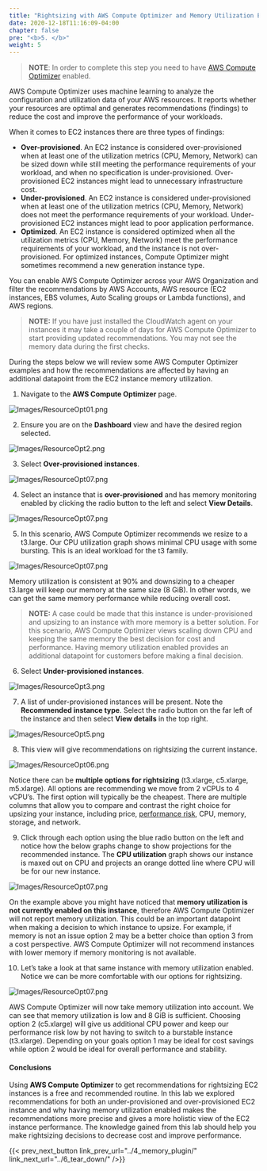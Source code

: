 ```yaml
---
title: "Rightsizing with AWS Compute Optimizer and Memory Utilization Enabled"
date: 2020-12-18T11:16:09-04:00
chapter: false
pre: "<b>5. </b>"
weight: 5
---
```


> **NOTE**: In order to complete this step you need to have [AWS Compute Optimizer](https://aws.amazon.com/compute-optimizer/getting-started/) enabled.

AWS Compute Optimizer uses machine learning to analyze the configuration and utilization data of your AWS resources. It reports whether your resources are optimal and generates recommendations (findings) to reduce the cost and improve the performance of your workloads.

When it comes to EC2 instances there are three types of findings:

- **Over-provisioned**. An EC2 instance is considered over-provisioned when at least one of the utilization metrics (CPU, Memory, Network) can be sized down while still meeting the performance requirements of your workload, and when no specification is under-provisioned. Over-provisioned EC2 instances might lead to unnecessary infrastructure cost.
- **Under-provisioned**. An EC2 instance is considered under-provisioned when at least one of the utilization metrics (CPU, Memory, Network) does not meet the performance requirements of your workload. Under-provisioned EC2 instances might lead to poor application performance.
- **Optimized**. An EC2 instance is considered optimized when all the utilization metrics (CPU, Memory, Network) meet the performance requirements of your workload, and the instance is not over-provisioned. For optimized instances, Compute Optimizer might sometimes recommend a new generation instance type.

You can enable AWS Compute Optimizer across your AWS Organization and filter the recommendations by AWS Accounts, AWS resource (EC2 instances, EBS volumes, Auto Scaling groups or Lambda functions), and AWS regions.

> **NOTE:** If you have just installed the CloudWatch agent on your instances it may take a couple of days for AWS Compute Optimizer to start providing updated recommendations. You may not see the memory data during the first checks.

During the steps below we will review some AWS Computer Optimizer examples and how the recommendations are affected by having an additional datapoint from the EC2 instance memory utilization.

1. Navigate to the **AWS Compute Optimizer** page.

![Images/ResourceOpt01.png](/Cost/200_AWS_Resource_Optimization/Images/ResourceOpt01.png?classes=lab_picture_small)

2. Ensure you are on the **Dashboard** view and have the desired region selected.

![Images/ResourceOpt2.png](/Cost/200_AWS_Resource_Optimization/Images/ResourceOpt02.png?classes=lab_picture_small)

3. Select **Over-provisioned instances**.

![Images/ResourceOpt07.png](/Cost/200_AWS_Resource_Optimization/Images/ResourceOpt03.png?classes=lab_picture_small)

4. Select an instance that is **over-provisioned** and has memory monitoring enabled by clicking the radio button to the left and select **View Details**.

![Images/ResourceOpt07.png](/Cost/200_AWS_Resource_Optimization/Images/ResourceOpt04.png?classes=lab_picture_small)

5. In this scenario, AWS Compute Optimizer recommends we resize to a t3.large. Our CPU utilization graph shows minimal CPU usage with some bursting. This is an ideal workload for the t3 family.

![Images/ResourceOpt07.png](/Cost/200_AWS_Resource_Optimization/Images/ResourceOpt05.png?classes=lab_picture_small)

Memory utilization is consistent at 90% and downsizing to a cheaper t3.large will keep our memory at the same size (8 GiB). In other words, we can get the same memory performance while reducing overall cost.

> **NOTE:** A case could be made that this instance is under-provisioned and upsizing to an instance with more memory is a better solution. For this scenario, AWS Compute Optimizer views scaling down CPU and keeping the same memory the best decision for cost and performance. Having memory utilization enabled provides an additional datapoint for customers before making a final decision.

6. Select **Under-provisioned instances**.

![Images/ResourceOpt3.png](/Cost/200_AWS_Resource_Optimization/Images/ResourceOpt06.png?classes=lab_picture_small)

7. A list of under-provisioned instances will be present. Note the **Recommended instance type**. Select the radio button on the far left of the instance and then select **View details** in the top right.

![Images/ResourceOpt5.png](/Cost/200_AWS_Resource_Optimization/Images/ResourceOpt07.png?classes=lab_picture_small)

8. This view will give recommendations on rightsizing the current instance.

![Images/ResourceOpt06.png](/Cost/200_AWS_Resource_Optimization/Images/ResourceOpt08.png?classes=lab_picture_small)

Notice there can be **multiple options for rightsizing** (t3.xlarge, c5.xlarge, m5.xlarge). All options are recommending we move from 2 vCPUs to 4 vCPU’s. The first option will typically be the cheapest. There are multiple columns that allow you to compare and contrast the right choice for upsizing your instance, including price, [performance risk](https://docs.aws.amazon.com/AWSEC2/latest/UserGuide/ec2-instance-resize.html), CPU, memory, storage, and network.

9. Click through each option using the blue radio button on the left and notice how the below graphs change to show projections for the recommended instance. The **CPU utilization** graph shows our instance is maxed out on CPU and projects an orange dotted line where CPU will be for our new instance.

![Images/ResourceOpt07.png](/Cost/200_AWS_Resource_Optimization/Images/ResourceOpt09.png?classes=lab_picture_small)

On the example above you might have noticed that **memory utilization is not currently enabled on this instance**, therefore AWS Compute Optimizer will not report memory utilization. This could be an important datapoint when making a decision to which instance to upsize. For example, if memory is not an issue option 2 may be a better choice than option 3 from a cost perspective. AWS Compute Optimizer will not recommend instances with lower memory if memory monitoring is not available.

10. Let’s take a look at that same instance with memory utilization enabled. Notice we can be more comfortable with our options for rightsizing.

![Images/ResourceOpt07.png](/Cost/200_AWS_Resource_Optimization/Images/ResourceOpt10.png?classes=lab_picture_small)

AWS Compute Optimizer will now take memory utilization into account. We can see that memory utilization is low and 8 GiB is sufficient. Choosing option 2 (c5.xlarge) will give us additional CPU power and keep our performance risk low by not having to switch to a burstable instance (t3.xlarge). Depending on your goals option 1 may be ideal for cost savings while option 2 would be ideal for overall performance and stability.

#### Conclusions

Using **AWS Compute Optimizer** to get recommendations for rightsizing EC2 instances is a free and recommended routine. In this lab we explored recommendations for both an under-provisioned and over-provisioned EC2 instance and why having memory utilization enabled makes the recommendations more precise and gives a more holistic view of the EC2 instance performance. The knowledge gained from this lab should help you make rightsizing decisions to decrease cost and improve performance.

{{< prev_next_button link_prev_url="../4_memory_plugin/" link_next_url="../6_tear_down/" />}}
